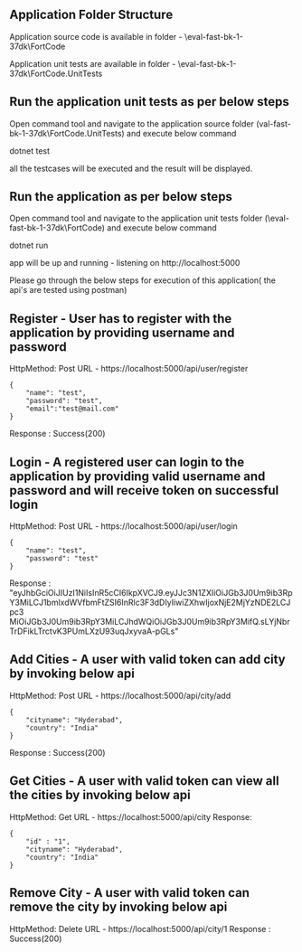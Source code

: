 ## Application Folder Structure

Application source code is available in folder - \eval-fast-bk-1-37dk\FortCode

Application unit tests are available in folder - \eval-fast-bk-1-37dk\FortCode.UnitTests

## Run the application unit tests as per below steps
Open command tool and navigate to the application source folder (val-fast-bk-1-37dk\FortCode.UnitTests) and execute below command
 
dotnet test

all the testcases will be executed and the result will be displayed.


## Run the application as per below steps
Open command tool and navigate to the application unit tests folder (\eval-fast-bk-1-37dk\FortCode) and execute below command
 
dotnet run

app will be up and running - listening on http://localhost:5000

Please go through the below steps for execution of this application( the api's are tested using postman)



## Register - User has to register with the application by providing username and password

HttpMethod: Post
URL - https://localhost:5000/api/user/register

	{        
        "name": "test",
        "password": "test",
		"email":"test@mail.com"
    }
Response : Success(200)

## Login - A registered user can login to the application by providing valid username and password and will receive token on successful login

HttpMethod: Post
URL - https://localhost:5000/api/user/login

	{      
        "name": "test",
        "password": "test"
    }
Response : "eyJhbGciOiJIUzI1NiIsInR5cCI6IkpXVCJ9.eyJJc3N1ZXIiOiJGb3J0Um9ib3RpY3MiLCJ1bmlxdWVfbmFtZSI6InRlc3F3dDIyIiwiZXhwIjoxNjE2MjYzNDE2LCJpc3
			MiOiJGb3J0Um9ib3RpY3MiLCJhdWQiOiJGb3J0Um9ib3RpY3MifQ.sLYjNbrTrDFikLTrctvK3PUmLXzU93uqJxyvaA-pGLs"
			
			
## Add Cities - A user with valid token can add city by invoking below api
HttpMethod: Post
URL - https://localhost:5000/api/city/add

	{        
        "cityname": "Hyderabad",
        "country": "India"
    }
Response : Success(200)


## Get Cities - A user with valid token can view all the cities by invoking below api
HttpMethod: Get
URL - https://localhost:5000/api/city
Response:

	{
        "id" : "1",
        "cityname": "Hyderabad",
        "country": "India"
    }
	

## Remove City - A user with valid token can remove the city by invoking below api
HttpMethod: Delete
URL - https://localhost:5000/api/city/1
Response : Success(200)